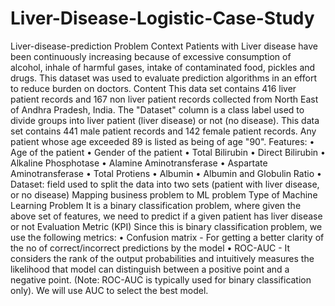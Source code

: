 # Liver-Disease-Logistic-Case-Study
Liver-disease-prediction
Problem Context
Patients with Liver disease have been continuously increasing because of excessive consumption of alcohol, inhale of harmful gases, intake of contaminated food, pickles and drugs. This dataset was used to evaluate prediction algorithms in an effort to reduce burden on doctors.
Content
This data set contains 416 liver patient records and 167 non liver patient records collected from North East of Andhra Pradesh, India. The "Dataset" column is a class label used to divide groups into liver patient (liver disease) or not (no disease). This data set contains 441 male patient records and 142 female patient records.
Any patient whose age exceeded 89 is listed as being of age "90".
Features:
•	Age of the patient
•	Gender of the patient
•	Total Bilirubin
•	Direct Bilirubin
•	Alkaline Phosphotase
•	Alamine Aminotransferase
•	Aspartate Aminotransferase
•	Total Protiens
•	Albumin
•	Albumin and Globulin Ratio
•	Dataset: field used to split the data into two sets (patient with liver disease, or no disease)
Mapping business problem to ML problem
Type of Machine Learning Problem
It is a binary classification problem, where given the above set of features, we need to predict if a given patient has liver disease or not
Evaluation Metric (KPI)
Since this is binary classification problem, we use the following metrics:
•	Confusion matrix - For getting a better clarity of the no of correct/incorrect predictions by the model
•	ROC-AUC - It considers the rank of the output probabilities and intuitively measures the likelihood that model can distinguish between a positive point and a negative point. (Note: ROC-AUC is typically used for binary classification only). We will use AUC to select the best model.
